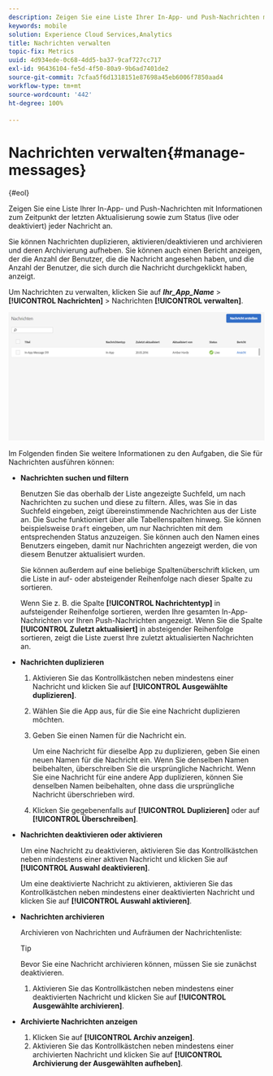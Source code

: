 ```yaml
---
description: Zeigen Sie eine Liste Ihrer In-App- und Push-Nachrichten mit Informationen zum Zeitpunkt der letzten Aktualisierung sowie zum Status (live oder deaktiviert) jeder Nachricht an.
keywords: mobile
solution: Experience Cloud Services,Analytics
title: Nachrichten verwalten
topic-fix: Metrics
uuid: 4d934ede-0c68-4dd5-ba37-9caf727cc717
exl-id: 96436104-fe5d-4f50-80a9-9b6ad7401de2
source-git-commit: 7cfaa5f6d1318151e87698a45eb6006f7850aad4
workflow-type: tm+mt
source-wordcount: '442'
ht-degree: 100%

---
```


# Nachrichten verwalten{#manage-messages}

{#eol}

Zeigen Sie eine Liste Ihrer In-App- und Push-Nachrichten mit Informationen zum Zeitpunkt der letzten Aktualisierung sowie zum Status (live oder deaktiviert) jeder Nachricht an.

Sie können Nachrichten duplizieren, aktivieren/deaktivieren und archivieren und deren Archivierung aufheben. Sie können auch einen Bericht anzeigen, der die Anzahl der Benutzer, die die Nachricht angesehen haben, und die Anzahl der Benutzer, die sich durch die Nachricht durchgeklickt haben, anzeigt.

Um Nachrichten zu verwalten, klicken Sie auf ***Ihr_App_Name*** > **[!UICONTROL Nachrichten]** > Nachrichten **[!UICONTROL verwalten]**.

![](assets/manage_messages.png)

Im Folgenden finden Sie weitere Informationen zu den Aufgaben, die Sie für Nachrichten ausführen können:

* **Nachrichten suchen und filtern**

   Benutzen Sie das oberhalb der Liste angezeigte Suchfeld, um nach Nachrichten zu suchen und diese zu filtern. Alles, was Sie in das Suchfeld eingeben, zeigt übereinstimmende Nachrichten aus der Liste an. Die Suche funktioniert über alle Tabellenspalten hinweg. Sie können beispielsweise  `Draft` eingeben, um nur Nachrichten mit dem entsprechenden Status anzuzeigen. Sie können auch den Namen eines Benutzers eingeben, damit nur Nachrichten angezeigt werden, die von diesem Benutzer aktualisiert wurden.

   Sie können außerdem auf eine beliebige Spaltenüberschrift klicken, um die Liste in auf- oder absteigender Reihenfolge nach dieser Spalte zu sortieren.

   Wenn Sie z. B. die Spalte **[!UICONTROL Nachrichtentyp]** in aufsteigender Reihenfolge sortieren, werden Ihre gesamten In-App-Nachrichten vor Ihren Push-Nachrichten angezeigt. Wenn Sie die Spalte **[!UICONTROL Zuletzt aktualisiert]** in absteigender Reihenfolge sortieren, zeigt die Liste zuerst Ihre zuletzt aktualisierten Nachrichten an.

* **Nachrichten duplizieren**

   1. Aktivieren Sie das Kontrollkästchen neben mindestens einer Nachricht und klicken Sie auf **[!UICONTROL Ausgewählte duplizieren]**.
   1. Wählen Sie die App aus, für die Sie eine Nachricht duplizieren möchten.
   1. Geben Sie einen Namen für die Nachricht ein.

      Um eine Nachricht für dieselbe App zu duplizieren, geben Sie einen neuen Namen für die Nachricht ein. Wenn Sie denselben Namen beibehalten, überschreiben Sie die ursprüngliche Nachricht. Wenn Sie eine Nachricht für eine andere App duplizieren, können Sie denselben Namen beibehalten, ohne dass die ursprüngliche Nachricht überschrieben wird.

   1. Klicken Sie gegebenenfalls auf **[!UICONTROL Duplizieren]** oder auf **[!UICONTROL Überschreiben]**.

* **Nachrichten deaktivieren oder aktivieren**

   Um eine Nachricht zu deaktivieren, aktivieren Sie das Kontrollkästchen neben mindestens einer aktiven Nachricht und klicken Sie auf **[!UICONTROL Auswahl deaktivieren]**.

   Um eine deaktivierte Nachricht zu aktivieren, aktivieren Sie das Kontrollkästchen neben mindestens einer deaktivierten Nachricht und klicken Sie auf **[!UICONTROL Auswahl aktivieren]**.

* **Nachrichten archivieren**

   Archivieren von Nachrichten und Aufräumen der Nachrichtenliste:

   >[!TIP]
   >
   >Bevor Sie eine Nachricht archivieren können, müssen Sie sie zunächst deaktivieren.

   1. Aktivieren Sie das Kontrollkästchen neben mindestens einer deaktivierten Nachricht und klicken Sie auf **[!UICONTROL Ausgewählte archivieren]**.

* **Archivierte Nachrichten anzeigen**

   1. Klicken Sie auf **[!UICONTROL Archiv anzeigen]**.
   1. Aktivieren Sie das Kontrollkästchen neben mindestens einer archivierten Nachricht und klicken Sie auf **[!UICONTROL Archivierung der Ausgewählten aufheben]**.
